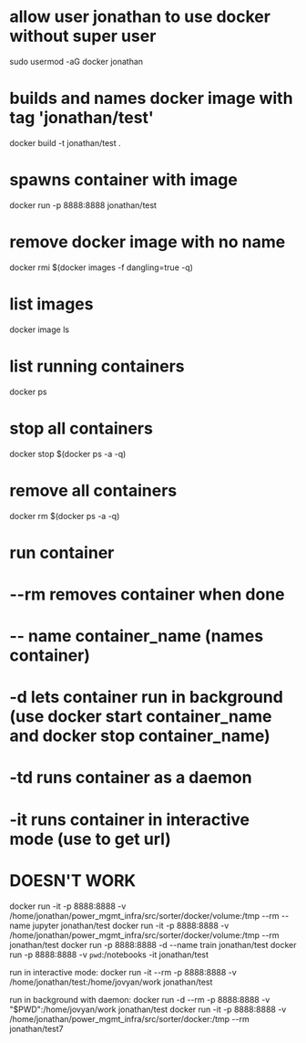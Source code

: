 # allow user jonathan to use docker without super user
sudo usermod -aG docker jonathan
# builds and names docker image with tag 'jonathan/test'
docker build -t jonathan/test . 
# spawns container with image
docker run -p 8888:8888 jonathan/test
# remove docker image with no name
docker rmi $(docker images -f dangling=true -q)
# list images
docker image ls
# list running containers
docker ps
# stop all containers
docker stop $(docker ps -a -q)
# remove all containers
docker rm $(docker ps -a -q)

# run container
# --rm removes container when done
# -- name container_name (names container)
# -d lets container run in background (use docker start container_name and docker stop container_name) 
# -td runs container as a daemon
# -it runs container in interactive mode (use to get url)

# DOESN'T WORK
docker run -it -p 8888:8888 -v /home/jonathan/power_mgmt_infra/src/sorter/docker/volume:/tmp --rm --name jupyter jonathan/test
docker run -it -p 8888:8888 -v /home/jonathan/power_mgmt_infra/src/sorter/docker/volume:/tmp --rm jonathan/test
docker run -p 8888:8888 -d --name train jonathan/test
docker run -p 8888:8888 -v `pwd`:/notebooks -it jonathan/test


run in interactive mode:
docker run -it --rm -p 8888:8888 -v /home/jonathan/test:/home/jovyan/work jonathan/test

run in background with daemon:
docker run -d --rm -p 8888:8888 -v "$PWD":/home/jovyan/work jonathan/test
docker run -it -p 8888:8888 -v /home/jonathan/power_mgmt_infra/src/sorter/docker:/tmp --rm jonathan/test7
 
